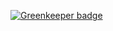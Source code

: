 

[![Greenkeeper badge](https://badges.greenkeeper.io/stableShip/hprose_demo.svg)](https://greenkeeper.io/)